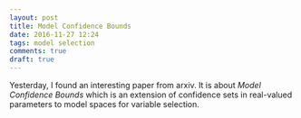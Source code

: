 ```yaml
---
layout: post
title: Model Confidence Bounds
date: 2016-11-27 12:24
tags: model selection
comments: true
draft: true
---
```


 Yesterday, I found an interesting paper from arxiv. It is about *Model Confidence Bounds* which is an extension of confidence sets in real-valued parameters to model spaces for variable selection.
